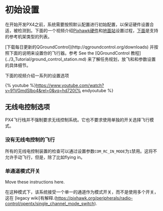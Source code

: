# 初始设置

在开始开发PX4之前，系统需要按照默认配置进行初始配置，以保证硬件设置合适，被检测到。下面的一个视频介绍[Pixhawk硬件](../5_Autopilot-Hardware/pixhawk.md)和[地面站](../5_Autopilot-Hardware/pixhawk.md)设置过程，[下面](../7_Airframe/airframes-architecture.md)是支持的参考机架类型的列表。


<aside class="tip">
[下载每日更新的QGroundControl](http://qgroundcontrol.org/downloads) 并按照下面的说明来设置你的飞行器。参考 See the [QGroundControl 教程](../3_Tutorial/ground_control_station.md) 来了解任务规划，放飞和和参数设置的具体细节。
 
</aside>

下面的视频介绍一系列的设置选项

{% youtube %}https://www.youtube.com/watch?v=91VGmdSlbo4&rel=0&vq=hd720{% endyoutube %}

## 无线电控制选项

PX4飞行栈并不强制要求无线控制系统。它也不要求使用单独的开关选择飞行模式。

### 没有无线电控制的飞行

所有的无线电控制装置的检查可以通过设置参数`COM_RC_IN_MODE`为` 1 `禁用。这将不允许手动飞行，但是，除了比如flying in。

### 单通道模式开关

<aside class="todo">
Move these instructions here.
</aside>

在这种模式下，该系统接受一个单一的通道作为模式开关，而不是使用多个开关，这在 [legacy wiki]有解释.(https://pixhawk.org/peripherals/radio-control/opentx/single_channel_mode_switch).

